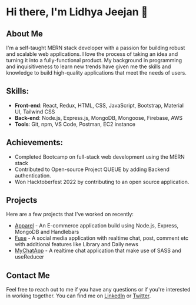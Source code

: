 # Hi there, I'm Lidhya Jeejan 👋

## About Me

I'm a self-taught MERN stack developer with a passion for building robust and scalable web applications. I love the process of taking an idea and turning it into a fully-functional product. My background in programming and inquisitiveness to learn new trends have given me the skills and knowledge to build high-quality applications that meet the needs of users.

## Skills:

- **Front-end**: React, Redux, HTML, CSS, JavaScript, Bootstrap, Material UI, Tailwind CSS 
- **Back-end**: Node.js, Express.js, MongoDB, Mongoose, Firebase, AWS
- **Tools**: Git, npm, VS Code, Postman, EC2 instance 

## Achievements:

- Completed Bootcamp on full-stack web development using the MERN stack
- Contributed to Open-source Project QUEUE by adding Backend authentication.
- Won Hacktoberfest 2022 by contributing to an open source application.


## Projects

Here are a few projects that I've worked on recently:

- [Apparel](https://github.com/Lidhya/Apparel) - An E-commerce application build using Node.js, Express, MongoDB and Handlebars
- [Fuse](https://github.com/Lidhya/Fuse) - A social media application with realtime chat, post, comment etc with additional features like Library and Daily news
- [MyChatApp](https://github.com/Lidhya/chatapp) - A realtime chat application that make use of SASS and useReducer

## Contact Me

Feel free to reach out to me if you have any questions or if you're interested in working together. You can find me on [LinkedIn](https://www.linkedin.com/in/lidhyajeejan) or [Twitter](https://twitter.com/Lidhya_Jeejan).

